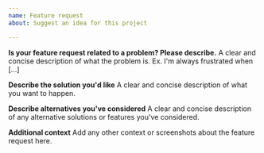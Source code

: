 ```yaml
---
name: Feature request
about: Suggest an idea for this project

---
```


<!--
If you are requesting a feature or UI change, please read DESIGN.md
first, especially the section at the end about previously rejected
features.

Thank you!
-->

**Is your feature request related to a problem? Please describe.**
A clear and concise description of what the problem is. Ex. I'm always frustrated when [...]

**Describe the solution you'd like**
A clear and concise description of what you want to happen.

**Describe alternatives you've considered**
A clear and concise description of any alternative solutions or features you've considered.

**Additional context**
Add any other context or screenshots about the feature request here.
